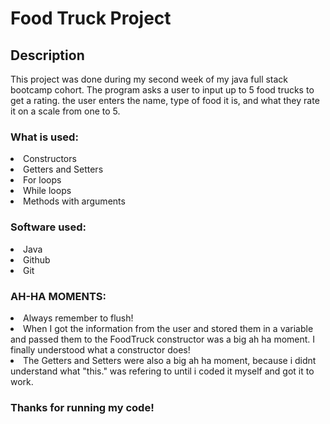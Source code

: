 # Food Truck Project

## Description
This project was done during my second week of my java full stack bootcamp cohort.
The program asks a user to input up to 5 food trucks to get a rating. the user enters the name, type of food it is, and what they rate it on a scale from one to 5.

### What is used:
<li> Constructors
<li> Getters and Setters
<li> For loops
<li> While loops
<li> Methods with arguments

### Software used: 
<li> Java
<li> Github
<li> Git
	
	
	
	
	
	
### AH-HA MOMENTS:
<li> Always remember to flush!
<li> When I got the information from the user and stored them in a variable and passed them to the FoodTruck constructor was a big ah ha moment. I finally understood what a constructor does!
<li> The Getters and Setters were also a big ah ha moment, because i didnt understand what "this." was refering to until i coded it myself and got it to work.



### Thanks for running my code! 
